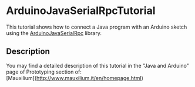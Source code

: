 # ArduinoJavaSerialRpcTutorial
This tutorial shows how to connect a Java program with an Arduino sketch using the [ArduinoJavaSerialRpc](https://github.com/Mauxilium/ArduinoJavaSerialRpc) library.

## Description
You may find a detailed description of this tutorial in the "Java and Arduino" page of Prototyping section of: [Mauxilium[(http://www.mauxilium.it/en/homepage.html)

